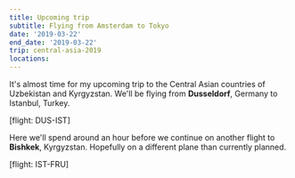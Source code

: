 ```yaml
---
title: Upcoming trip
subtitle: Flying from Amsterdam to Tokyo
date: '2019-03-22'
end_date: '2019-03-22'
trip: central-asia-2019
locations:
---
```


It's almost time for my upcoming trip to the Central Asian countries of Uzbekistan and Kyrgyzstan. We'll be flying from **Dusseldorf**, Germany to Istanbul, Turkey.

[flight: DUS-IST]


Here we'll spend around an hour before we continue on another flight to **Bishkek**, Kyrgyzstan. Hopefully on a different plane than currently planned.


[flight: IST-FRU]
